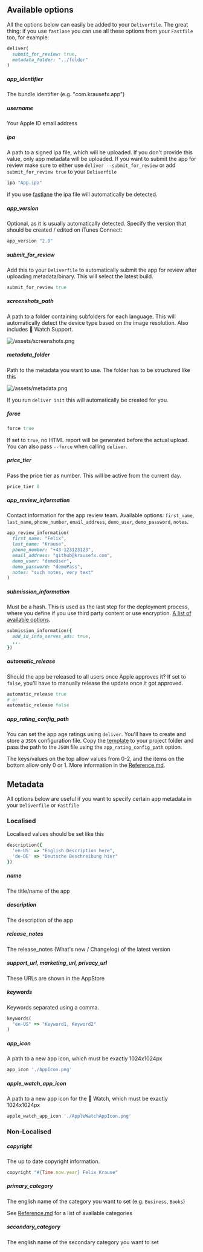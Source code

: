 ## Available options

All the options below can easily be added to your `Deliverfile`. The great thing: if you use `fastlane` you can use all these options from your `Fastfile` too, for example:

```ruby
deliver(
  submit_for_review: true,
  metadata_folder: "../folder"
)
```

##### app_identifier
The bundle identifier (e.g. "com.krausefx.app")

##### username
Your Apple ID email address

##### ipa
A path to a signed ipa file, which will be uploaded. If you don't provide this value, only app metadata will be uploaded. If you want to submit the app for review make sure to either use `deliver --submit_for_review` or add `submit_for_review true` to your `Deliverfile`

```ruby
ipa "App.ipa"
```

if you use [fastlane](https://fastlane.tools) the ipa file will automatically be detected.

##### app_version

Optional, as it is usually automatically detected. Specify the version that should be created / edited on iTunes Connect:

```ruby
app_version "2.0"
```

##### submit_for_review

Add this to your `Deliverfile` to automatically submit the app for review after uploading metadata/binary. This will select the latest build.

```ruby
submit_for_review true
```

##### screenshots_path
A path to a folder containing subfolders for each language. This will automatically detect the device type based on the image resolution. Also includes  Watch Support.

![/assets/screenshots.png](/assets/screenshots.png)

##### metadata_folder
Path to the metadata you want to use. The folder has to be structured like this

![/assets/metadata.png](/assets/metadata.png)

If you run `deliver init` this will automatically be created for you.

##### force

```ruby
force true
```
If set to `true`, no HTML report will be generated before the actual upload. You can also pass `--force` when calling `deliver`.


##### price_tier
Pass the price tier as number. This will be active from the current day.
```ruby
price_tier 0
```

##### app_review_information
Contact information for the app review team. Available options: `first_name`, `last_name`, `phone_number`, `email_address`, `demo_user`, `demo_password`, `notes`. 


```ruby
app_review_information(
  first_name: "Felix",
  last_name: "Krause",
  phone_number: "+43 123123123",
  email_address: "github@krausefx.com",
  demo_user: "demoUser",
  demo_password: "demoPass",
  notes: "such notes, very text"
)
```

##### submission_information 
Must be a hash. This is used as the last step for the deployment process, where you define if you use third party content or use encryption. [A list of available options](https://github.com/fastlane/spaceship/blob/master/lib/spaceship/tunes/app_submission.rb#L18-L69).

```ruby
submission_information({
  add_id_info_serves_ads: true,
  ...
})
```

##### automatic_release
Should the app be released to all users once Apple approves it? If set to `false`, you'll have to manually release the update once it got approved.

```ruby
automatic_release true
# or 
automatic_release false
```

##### app_rating_config_path
You can set the app age ratings using `deliver`. You'll have to create and store a `JSON` configuration file. Copy the [template](https://github.com/KrauseFx/deliver/blob/master/assets/example_rating_config.json) to your project folder and pass the path to the `JSON` file using the `app_rating_config_path` option. 

The keys/values on the top allow values from 0-2, and the items on the bottom allow only 0 or 1. More information in the [Reference.md](https://github.com/KrauseFx/deliver/blob/master/Reference.md).






## Metadata

All options below are useful if you want to specify certain app metadata in your `Deliverfile` or `Fastfile`

### Localised

Localised values should be set like this

```ruby
description({
  'en-US' => "English Description here",
  'de-DE' => "Deutsche Beschreibung hier"
})
```

##### name
The title/name of the app

##### description
The description of the app

##### release_notes
The release_notes (What's new / Changelog) of the latest version

##### support_url, marketing_url, privacy_url
These URLs are shown in the AppStore

##### keywords

Keywords separated using a comma.

```ruby
keywords(
  "en-US" => "Keyword1, Keyword2"
)
```

##### app_icon
A path to a new app icon, which must be exactly 1024x1024px
```ruby
app_icon './AppIcon.png'
```

##### apple_watch_app_icon
A path to a new app icon for the  Watch, which must be exactly 1024x1024px
```ruby
apple_watch_app_icon './AppleWatchAppIcon.png'
```

### Non-Localised

##### copyright
The up to date copyright information.
```ruby
copyright "#{Time.now.year} Felix Krause"
```

##### primary_category
The english name of the category you want to set (e.g. `Business`, `Books`)

See [Reference.md](https://github.com/KrauseFx/deliver/blob/master/Reference.md) for a list of available categories

##### secondary_category
The english name of the secondary category you want to set

